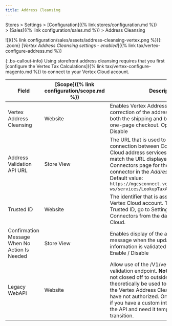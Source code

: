 ```yaml
---
title: Address Cleansing
---
```


Stores > Settings > [Configuration]({% link stores/configuration.md %}) > [Sales]({% link configuration/sales.md %}) > Address Cleansing

![]({% link configuration/sales/assets/address-cleansing-vertex.png %}){: .zoom}
[_Vertex Address Cleansing settings - enabled_]({% link tax/vertex-configure-address.md %})

{:.bs-callout-info}
Using storefront address cleansing requires that you first [configure the Vertex Tax Calculations]({% link tax/vertex-configure-magento.md %}) to connect to your Vertex Cloud account.

|Field|[Scope]({% link configuration/scope.md %})|Description|
|--- |--- |--- |
|Vertex Address Cleansing|Website|Enables Vertex Address Validation to prompt correction of the address information on both the shipping and billing steps of the one-page checkout. Options: Enable / Disable|
|Address Validation API URL|Store View|The URL that is used to validate the connection between Commerce and Vertex Cloud address services. This value should match the URL displayed in your Vertex Connectors page for the Commerce connector in the _Address Lookup URL_ field. Default value: `https://mgcsconnect.vertexsmb.com/vertex-ws/services/LookupTaxAreas70`|
|Trusted ID|Website|The identifier that is associated with your Vertex Cloud account. To find your Vertex Trusted ID, go to Settings > View All Connectors from the dashboard of Vertex Cloud.|
|Confirmation Message When No Action Is Needed|Store View|Enables display of the address cleansing message when the updated address information is validated as correct. Options: Enable / Disable|
|Legacy WebAPI|Website|Allow use of the /V1/vertex-address-validation endpoint. **Note**: This endpoint is not closed off to outside use and can theoretically be used to run calls through the Vertex Address Cleansing API that you have not authorized. Only enable this setting if you have a custom integration that uses the API and need it temporarily during transition.|
